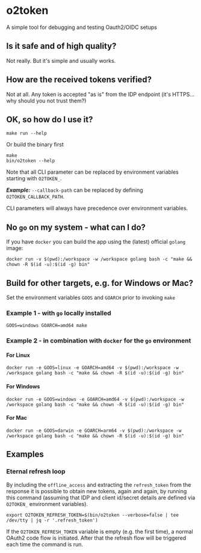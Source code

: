 # o2token

A simple tool for debugging and testing Oauth2/OIDC setups

## Is it safe and of high quality?

Not really. But it's simple and usually works.

## How are the received tokens verified?

Not at all. Any token is accepted "as is" from the IDP endpoint (it's HTTPS... why should you not trust them?)

## OK, so how do I use it?

```shell
make run --help
```

Or build the binary first

```shell
make
bin/o2token --help
```

Note that all CLI parameter can be replaced by environment variables starting with `O2TOKEN_`.

***Example:*** `--callback-path` can be replaced by defining `O2TOKEN_CALLBACK_PATH`. 

CLI parameters will always have precedence over environment variables.

## No `go` on my system - what can I do?

If you have `docker` you can build the app using the (latest) official `golang` image:

```shell
docker run -v $(pwd):/workspace -w /workspace golang bash -c "make && chown -R $(id -u):$(id -g) bin"
```

## Build for other targets, e.g. for Windows or Mac?

Set the environment variables `GOOS` and `GOARCH` prior to invoking `make`

### Example 1 - with `go` locally installed

```shell
GOOS=windows GOARCH=amd64 make
```

### Example 2 - in combination with `docker` for the `go` environment

#### For Linux

```shell
docker run -e GOOS=linux -e GOARCH=amd64 -v $(pwd):/workspace -w /workspace golang bash -c "make && chown -R $(id -u):$(id -g) bin"
```

#### For Windows

```shell
docker run -e GOOS=windows -e GOARCH=amd64 -v $(pwd):/workspace -w /workspace golang bash -c "make && chown -R $(id -u):$(id -g) bin"
```

#### For Mac

```shell
docker run -e GOOS=darwin -e GOARCH=arm64 -v $(pwd):/workspace -w /workspace golang bash -c "make && chown -R $(id -u):$(id -g) bin"
```

## Examples

### Eternal refresh loop

By including the `offline_access` and extracting the `refresh_token` from the response it is possible to obtain new tokens, again and again, by running this command (assuming that IDP and client id/secret details are defined via `O2TOKEN_` environment variables).

```shell
export O2TOKEN_REFRESH_TOKEN=$(bin/o2token --verbose=false | tee /dev/tty | jq -r '.refresh_token')
```

If the `O2TOKEN_REFRESH_TOKEN` variable is empty (e.g. the first time), a normal OAuth2 code flow is initiated. After that the refresh flow will be triggered each time the command is run.
